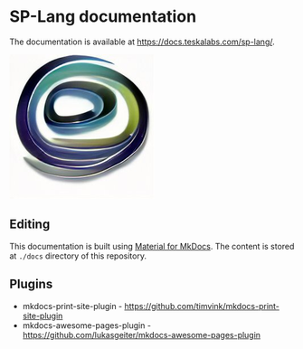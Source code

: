# SP-Lang documentation

The documentation is available at https://docs.teskalabs.com/sp-lang/.

![SP-lang logo](./docs/splang-logo.jpg)


## Editing

This documentation is built using [Material for MkDocs](https://squidfunk.github.io/mkdocs-material/).
The content is stored at `./docs` directory of this repository.


## Plugins

* mkdocs-print-site-plugin - https://github.com/timvink/mkdocs-print-site-plugin
* mkdocs-awesome-pages-plugin - https://github.com/lukasgeiter/mkdocs-awesome-pages-plugin
